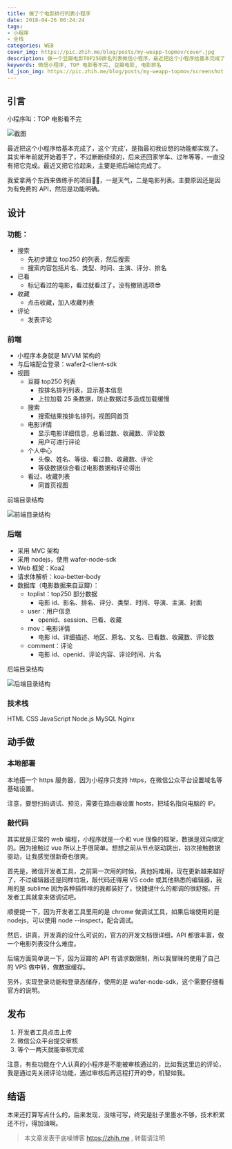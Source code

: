 ```yaml
---
title: 做了个电影排行列表小程序
date: 2018-04-26 00:24:24
tags: 
- 小程序
- 全栈
categories: WEB
cover_img: https://pic.zhih.me/blog/posts/my-weapp-topmov/cover.jpg
description: 做一个豆瓣电影TOP250排名列表微信小程序，最近把这个小程序给基本完成了，这个‘完成’，是指最初我设想的功能都实现了。其实半年前就开始着手了，不过断断续续的，后来还回家学车、过年等等，一直没有把它完成。最近又把它捡起来，主要是把后端给完成了 ...
keywords: 微信小程序, TOP 电影看不完, 豆瓣电影, 电影排名
ld_json_img: https://pic.zhih.me/blog/posts/my-weapp-topmov/screenshot.jpg
---
```


## 引言

小程序叫：TOP 电影看不完

![截图](https://pic.zhih.me/blog/posts/my-weapp-topmov/screenshot.jpg)

最近把这个小程序给基本完成了，这个‘完成’，是指最初我设想的功能都实现了。其实半年前就开始着手了，不过断断续续的，后来还回家学车、过年等等，一直没有把它完成。最近又把它捡起来，主要是把后端给完成了。

我爱拿两个东西来做练手的项目🤪🤪，一是天气，二是电影列表。主要原因还是因为有免费的 API，然后是功能明确。

## 设计

### 功能：

* 搜索
    - 先初步建立 top250 的列表，然后搜索
    - 搜索内容包括片名、类型、时间、主演、评分、排名
* 已看
    - 标记看过的电影，看过就看过了，没有撤销选项😎
* 收藏
    - 点击收藏，加入收藏列表
* 评论
    - 发表评论

### 前端

* 小程序本身就是 MVVM 架构的
* 与后端配合登录：wafer2-client-sdk
* 视图
    - 豆瓣 top250 列表
        + 按排名排列列表，显示基本信息
        + 上拉加载 25 条数据，防止数据过多造成加载缓慢
    - 搜索
        + 搜索结果按排名排列，视图同首页
    - 电影详情
        + 显示电影详细信息，总看过数、收藏数、评论数
        + 用户可进行评论
    - 个人中心
        + 头像、姓名、等级、看过数、收藏数、评论
        + 等级数据综合看过电影数据和评论得出
    - 看过、收藏列表
        + 同首页视图

前端目录结构

![前端目录结构](https://pic.zhih.me/blog/posts/my-weapp-topmov/app.jpg)

### 后端

* 采用 MVC 架构
* 采用 nodejs，使用 wafer-node-sdk
* Web 框架：Koa2
* 请求体解析：koa-better-body
* 数据库（电影数据来自豆瓣）：
    - toplist：top250 部分数据
        + 电影 id、影名、排名、评分、类型、时间、导演、主演、封面
    - user：用户信息
        + openid、session、已看、收藏
    - mov：电影详情 
        + 电影 id、详细描述、地区、原名、又名、已看数、收藏数、评论数
    - comment：评论
        + 电影 id、openid、评论内容、评论时间、片名

后端目录结构

![后端目录结构](https://pic.zhih.me/blog/posts/my-weapp-topmov/server.jpg)

### 技术栈

HTML
CSS
JavaScript
Node.js
MySQL
Nginx

## 动手做

### 本地部署

本地搭一个 https 服务器，因为小程序只支持 https，在微信公众平台设置域名等基础设置。

注意，要想扫码调试、预览，需要在路由器设置 hosts，把域名指向电脑的 IP。

### 敲代码

其实就是正常的 web 编程，小程序就是一个和 vue 很像的框架，数据是双向绑定的。因为接触过 vue 所以上手很简单。想想之前从节点驱动跳出，初次接触数据驱动，让我感觉很新奇也很爽。

首先是，微信开发者工具，之前第一次用的时候，真他妈难用，现在更新越来越好了，不过编辑器还是同样垃圾，敲代码还得用 VS code 或其他熟悉的编辑器，我用的是 sublime 因为各种插件啥的我都装好了，快捷键什么的都调的很舒服。开发者工具就拿来做调试吧。

顺便提一下，因为开发者工具里用的是 chrome 做调试工具，如果后端使用的是 nodejs，可以使用 node --inspect，配合调试。

然后，讲真，开发真的没什么可说的，官方的开发文档很详细，API 都很丰富，做一个电影列表没什么难度。

后端方面简单说一下，因为豆瓣的 API 有请求数限制，所以我冒昧的使用了自己的 VPS 做中转，做数据缓存。

另外，实现登录功能和登录态储存，使用的是 wafer-node-sdk，这个需要仔细看官方的说明。

## 发布

1. 开发者工具点击上传
2. 微信公众平台提交审核
3. 等个一两天就能审核完成

注意，有些功能在个人认真的小程序是不能被审核通过的，比如我这里边的评论，我是通过先关闭评论功能，通过审核后再远程打开的😎，机智如我。

## 结语

本来还打算写点什么的，后来发现，没啥可写，终究是肚子里墨水不够，技术积累还不行，得加油啊。

>本文章发表于底噪博客 https://zhih.me , 转载请注明





